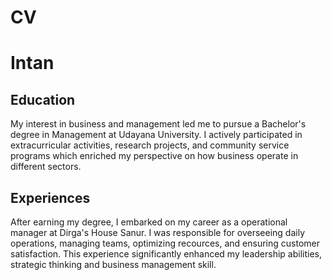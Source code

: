 # CV 
# Intan

## Education
My interest in business and management led me to pursue a Bachelor's degree in Management at Udayana University. I actively participated in extracurricular activities, research projects, and community service programs which enriched my perspective on how business operate in different sectors.
## Experiences
After earning my degree, I embarked on my career as a operational manager at Dirga's House Sanur. I was responsible for overseeing daily operations, managing teams, optimizing recources, and ensuring customer satisfaction. This experience significantly enhanced my leadership abilities, strategic thinking and business management skill.


